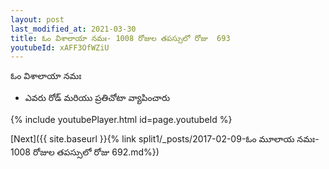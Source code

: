 ```yaml
---
layout: post
last_modified_at: 2021-03-30
title: ఓం విశాలాయా నమః- 1008 రోజుల తపస్సులో రోజు  693
youtubeId: xAFF3OfWZiU
---
```

 
 
 ఓం విశాలాయా నమః  
 
 -  ఎవరు రోడ్ మరియు ప్రతిచోటా వ్యాపించారు 
 
  
 
  
 
 
 
 
 
 


{% include youtubePlayer.html id=page.youtubeId %}
 
[Next]({{ site.baseurl }}{% link  split1/_posts/2017-02-09-ఓం మూలాయ నమః- 1008 రోజుల తపస్సులో రోజు  692.md%})
 
